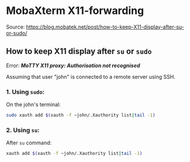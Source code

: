 # MobaXterm X11-forwarding

Source: https://blog.mobatek.net/post/how-to-keep-X11-display-after-su-or-sudo/  

## How to keep X11 display after `su` or `sudo`

Error: ***MoTTY X11 proxy: Authorisation not recognised***

Assuming that user "john" is connected to a remote server using SSH.

### 1. Using `sudo`:
On the john's terminal:
```bash
sudo xauth add $(xauth -f ~john/.Xauthority list|tail -1)
```

### 2. Using `su`:
After `su` command:
```bash
xauth add $(xauth -f ~john/.Xauthority list|tail -1)
```
